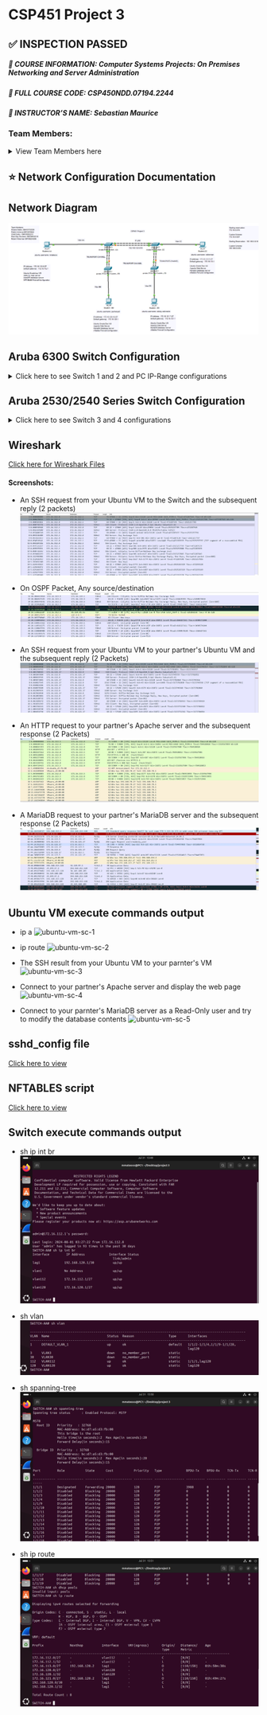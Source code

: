 # CSP451 Project 3
## :white_check_mark: INSPECTION PASSED
##### :blue_book: **COURSE INFORMATION:** Computer Systems Projects: On Premises Networking and Server Administration
##### :page_with_curl: **FULL COURSE CODE:** CSP450NDD.07194.2244 
##### :book: **INSTRUCTOR’S NAME:** Sebastian Maurice
### Team Members:
<details>
  <summary>View Team Members here</summary>
  
- ##### :raising_hand: **STUDENT NAME:** Micaira Mateo
  - ##### :name_badge: Student ID# 103732228
  - ##### :pushpin: **SUBNET NUMBER:** 120
- ##### :raising_hand: **STUDENT NAME:** Robert Akkerman
  - ##### :name_badge: Student ID# 106234206
  - ##### :pushpin: **SUBNET NUMBER:** 100
- ##### :raising_hand: **STUDENT NAME:** Prabin Acharya
  - ##### :name_badge: Student ID# 100706225
  - ##### :pushpin: **SUBNET NUMBER:** 112
- ##### :raising_hand: **STUDENT NAME:** Ched Duloy 
  - ##### :name_badge: Student ID# 185662210
  - ##### :pushpin: **SUBNET NUMBER:** 113
- ##### :raising_hand: **STUDENT NAME:** Eliza May Silvestre 
  - ##### :name_badge: Student ID# 186630216 
  - ##### :pushpin: **SUBNET NUMBER:** 114
</details>

## :star: Network Configuration Documentation
## Network Diagram
![Network Diagram](https://github.com/103732228-myseneca/CSP450-Project/blob/main/Project3/images/Network%20Diagaram.png)

## Aruba 6300 Switch Configuration
<details>
<summary>Click here to see Switch 1 and 2 and PC IP-Range configurations</summary>

  ##### Switch 1(on top of rack)
```
10.10.10.33/28
```
  ##### Switch 2(below Switch 1)
```
10.10.10.34/28
```

##### PC IP-Range
```
10.10.10.35-38/28 - 255.255.255.240
```

  ##### Configuration Commands Used for SWITCH-AA
[SWITCH-AA-Configuration](https://github.com/103732228-myseneca/CSP450-Project/blob/main/Project3/config_files/switch-aa-config-setup.txt)
  ##### Configuration Commands Used for SWITCH-BB
[SWITCH-CC-Configuration](https://github.com/103732228-myseneca/CSP450-Project/blob/main/Project3/config_files/switch-cc-config-setup.txt)
</details>

## Aruba 2530/2540 Series Switch Configuration
<details>
<summary>Click here to see Switch 3 and 4 configurations</summary>

  ##### Switch 3 (below Switch 2)
```
COM4
```
  ##### Switch 4 (below Switch 3)
```
COM3
```

  ##### Configuration Commands Used for SWITCH-BB
[SWITCH-BB-Configuration](https://github.com/103732228-myseneca/CSP450-Project/blob/main/Project3/config_files/switch-bb-config-setup.txt)
  ##### Configuration Commands Used for SWITCH-DD
[SWITCH-DD-Configuration](https://github.com/103732228-myseneca/CSP450-Project/blob/main/Project3/config_files/switch-dd-config-setup.txt)
</details>

## Wireshark
[Click here for Wireshark Files](https://github.com/103732228-myseneca/CSP450-Project/tree/main/Project3/wireshark_files/pcapng_files)

#### Screenshots:
- An SSH request from your Ubuntu VM to the Switch and the subsequent reply (2 packets)
![wireshark-sc-1](https://github.com/103732228-myseneca/CSP450-Project/blob/main/Project3/wireshark_files/screenshots/ssh%20request%20from%20ubuntu%20vm%20pc%20a%20to%20the%20switch.jpg)

- On OSPF Packet, Any source/destination
![wireshark-sc-2](https://github.com/103732228-myseneca/CSP450-Project/blob/main/Project3/wireshark_files/screenshots/ospf%20packet.jpg)

- An SSH request from your Ubuntu VM to your partner's Ubuntu VM and the subsequent reply (2 Packets)
![wireshark-sc-3](https://github.com/103732228-myseneca/CSP450-Project/blob/main/Project3/wireshark_files/screenshots/ssh%20request%20from%20ubuntu%20vm%20to%20partner's%20ubuntu%20vm.jpg)

- An HTTP request to your partner's Apache server and the subsequent response (2 Packets)
![wireshark-sc-4](https://github.com/103732228-myseneca/CSP450-Project/blob/main/Project3/wireshark_files/screenshots/http%20request%20to%20partners%20apache%20server.jpg)

- A MariaDB request to your partner's MariaDB server and the subsequent response (2 Packets) 
![wireshark-sc-5](https://github.com/103732228-myseneca/CSP450-Project/blob/main/Project3/wireshark_files/screenshots/mariadb%20request%20to%20partner's%20maria%20db%20server.jpg)

## Ubuntu VM execute commands output
- ip a 
![ubuntu-vm-sc-1]()

- ip route 
![ubuntu-vm-sc-2]()

- The SSH result from your Ubuntu VM to your parnter's VM 
![ubuntu-vm-sc-3]()

- Connect to your partner's Apache server and display the web page 
![ubuntu-vm-sc-4]()

- Connect to your parnter's MariaDB server as a Read-Only user and try to modify the database contents 
![ubuntu-vm-sc-5]()

## sshd_config file
[Click here to view](https://github.com/103732228-myseneca/CSP450-Project/blob/main/Project3/config_files/sshd_config)

## NFTABLES script
[Click here to view](https://github.com/103732228-myseneca/CSP450-Project/blob/main/Project3/config_files/nftables.conf)

## Switch execute commands output
- sh ip int br 
![switch-sc-1](https://github.com/103732228-myseneca/CSP450-Project/blob/main/Project3/images/sh%20ip%20int%20br.png)

- sh vlan 
![switch-sc-1](https://github.com/103732228-myseneca/CSP450-Project/blob/main/Project3/images/sh%20vlan.png)

- sh spanning-tree 
![switch-sc-1](https://github.com/103732228-myseneca/CSP450-Project/blob/main/Project3/images/sh%20spanning-tree.png)

- sh ip route
![switch-sc-1](https://github.com/103732228-myseneca/CSP450-Project/blob/main/Project3/images/sh%20ip%20route.png)
